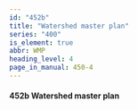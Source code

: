 ```yaml
---
id: "452b"
title: "Watershed master plan"
series: "400"
is_element: true
abbr: WMP
heading_level: 4
page_in_manual: 450-4
---
```


#### 452b Watershed master plan